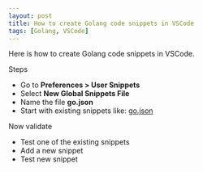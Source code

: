 ```yaml
---
layout: post
title: How to create Golang code snippets in VSCode
tags: [Golang, VSCode]
---
```


Here is how to create Golang code snippets in VSCode.

Steps

- Go to **Preferences > User Snippets**
- Select **New Global Snippets File**
- Name the file **go.json**
- Start with existing snippets like: [go.json](https://github.com/aaronlelevier/vscode-snippets/blob/master/go.json)


Now validate

- Test one of the existing snippets
- Add a new snippet
- Test new snippet
